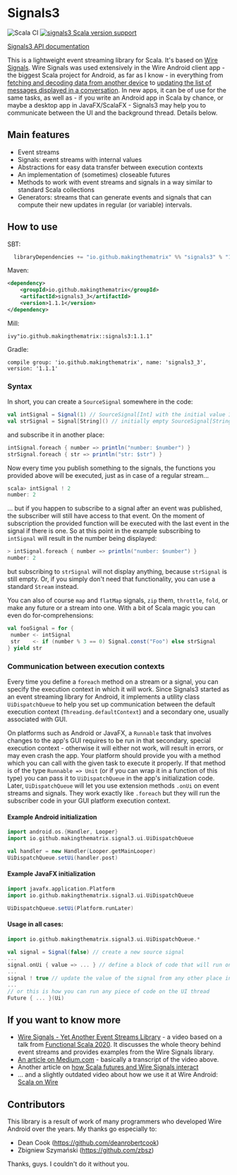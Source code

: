 # Signals3

![Scala CI](https://github.com/makingthematrix/signals3/workflows/Scala%20CI/badge.svg)
[![signals3 Scala version support](https://index.scala-lang.org/makingthematrix/signals3/signals3/latest-by-scala-version.svg?platform=jvm)](https://index.scala-lang.org/makingthematrix/signals3/signals3)

[Signals3 API documentation](https://makingthematrix.github.io/signals3)

This is a lightweight event streaming library for Scala. It's based on [Wire Signals](https://github.com/wireapp/wire-signals). 
Wire Signals was used extensively in the Wire Android client app - the biggest Scala project for Android, as far as I know - in everything from 
[fetching and decoding data from another device](https://github.com/wireapp/wire-android-sync-engine/blob/develop/zmessaging/src/main/scala/com/waz/service/push/PushService.scala) 
to [updating the list of messages displayed in a conversation](https://github.com/wireapp/wire-android/blob/develop/app/src/main/scala/com/waz/zclient/messages/MessagesController.scala).
In new apps, it can be of use for the same tasks, as well as - if you write an Android app in Scala by chance, or maybe a desktop app in JavaFX/ScalaFX - Signals3 may help you to communicate between the UI and the background thread. Details below. 

## Main features

* Event streams
* Signals: event streams with internal values
* Abstractions for easy data transfer between execution contexts
* An implementation of (sometimes) closeable futures
* Methods to work with event streams and signals in a way similar to standard Scala collections
* Generators: streams that can generate events and signals that can compute their new updates in regular (or variable) intervals. 

## How to use

SBT:
```sbt
  libraryDependencies += "io.github.makingthematrix" %% "signals3" % "1.1.1"
```

Maven:
```xml
<dependency>
    <groupId>io.github.makingthematrix</groupId>
    <artifactId>signals3_3</artifactId>
    <version>1.1.1</version>
</dependency>
```

Mill:
```
ivy"io.github.makingthematrix::signals3:1.1.1"
```

Gradle:
```
compile group: 'io.github.makingthematrix', name: 'signals3_3', version: '1.1.1'
```

### Syntax

In short, you can create a `SourceSignal` somewhere in the code:
```scala
val intSignal = Signal(1) // SourceSignal[Int] with the initial value 1
val strSignal = Signal[String]() // initially empty SourceSignal[String]
```

and subscribe it in another place:
```scala
intSignal.foreach { number => println("number: $number") }
strSignal.foreach { str => println("str: $str") }
```

Now every time you publish something to the signals, the functions you provided above will be executed, just as in case of a regular stream...
```scala
scala> intSignal ! 2
number: 2
```
... but if you happen to subscribe to a signal after an event was published, the subscriber will still have access to that event. On the moment of subscription the provided function will be executed with the last event in the signal if there is one. So at this point in the example subscribing to `intSignal` will result in the number being displayed:
```scala
> intSignal.foreach { number => println("number: $number") }
number: 2
```
but subscribing to `strSignal` will not display anything, because `strSignal` is still empty. Or, if you simply don't need that functionality, you can use a standard `Stream` instead.

You can also of course `map` and `flatMap` signals, `zip` them, `throttle`, `fold`, or make any future or a stream into one. With a bit of Scala magic you can even do for-comprehensions:
```scala
val fooSignal = for {
 number <- intSignal
 str    <- if (number % 3 == 0) Signal.const("Foo") else strSignal
} yield str
```

### Communication between execution contexts

Every time you define a `foreach` method on a stream or a signal, you can specify the execution context in which it will work.
Since Signals3 started as an event streaming library for Android, it implements a utility class `UiDispatchQueue` to help you set up 
communication between the default execution context (`Threading.defaultContext`) and a secondary one, usually associated with GUI. 

On platforms such as Android or JavaFX, a `Runnable` task that involves changes to the app's GUI requires to be run 
in that secondary, special execution context - otherwise it will either not work, will result in errors, or may even crash the app.
Your platform should provide you with a method which you can call with the given task to execute it properly.
If that method is of the type `Runnable => Unit` (or if you can wrap it in a function of this type) you can pass it
to `UiDispatchQueue` in the app's initialization code. Later, `UiDispatchQueue` will let you use extension methods
`.onUi` on event streams and signals. They work exactly like `.foreach` but they will run the subscriber code in
your GUI platform execution context.

#### Example Android initialization

```scala
import android.os.{Handler, Looper}
import io.github.makingthematrix.signal3.ui.UiDispatchQueue

val handler = new Handler(Looper.getMainLooper)
UiDispatchQueue.setUi(handler.post)
```

#### Example JavaFX initialization

```scala
import javafx.application.Platform
import io.github.makingthematrix.signal3.ui.UiDispatchQueue

UiDispatchQueue.setUi(Platform.runLater)
```

#### Usage in all cases:

```scala
import io.github.makingthematrix.signal3.ui.UiDispatchQueue.*

val signal = Signal(false) // create a new source signal
...
signal.onUi { value => ... } // define a block of code that will run on the UI thread
...
signal ! true // update the value of the signal from any other place in the code
...
// or this is how you can run any piece of code on the UI thread
Future { ... }(Ui)
```

## If you want to know more
* [Wire Signals - Yet Another Event Streams Library](https://youtu.be/IgKjd_fhM0M) - a video based on a talk from [Functional Scala 2020](https://www.functionalscala.com/). It discusses the whole theory behind event streams and provides examples from the Wire Signals library.
* [An article on Medium.com](https://makingthematrix.medium.com/wire-signals-81918bbcc07f?source=friends_link&sk=948c6f03e507e6f0188737711511a4b0) - basically a transcript of the video above.
* Another article on [how Scala futures and Wire Signals interact](https://github.com/wireapp/wire-signals/wiki/Futures-in-the-context-of-Wire-Signals)
* ... and a slightly outdated video about how we use it at Wire Android: [Scala on Wire](https://www.youtube.com/watch?v=dnsyd-h5piI)

## Contributors 

This library is a result of work of many programmers who developed Wire Android over the years. 
My thanks go especially to:
* Dean Cook (https://github.com/deanrobertcook)
* Zbigniew Szymański (https://github.com/zbsz)

Thanks, guys. I couldn't do it without you.
